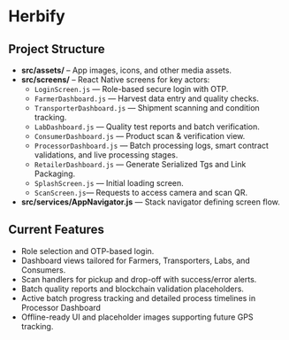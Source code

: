 # Herbify

## Project Structure

- **src/assets/** – App images, icons, and other media assets.
- **src/screens/** – React Native screens for key actors:
  - `LoginScreen.js` — Role-based secure login with OTP.
  - `FarmerDashboard.js` — Harvest data entry and quality checks.
  - `TransporterDashboard.js` — Shipment scanning and condition tracking.
  - `LabDashboard.js` — Quality test reports and batch verification.
  - `ConsumerDashboard.js` — Product scan & verification view.
  - `ProcessorDashboard.js` — Batch processing logs, smart contract validations, and live processing stages.
  - `RetailerDashboard.js` — Generate Serialized Tgs and Link Packaging.
  - `SplashScreen.js` — Initial loading screen.
  - `ScanScreen.js`— Requests to access camera and scan QR.
- **src/services/AppNavigator.js** — Stack navigator defining screen flow.

## Current Features

- Role selection and OTP-based login.
- Dashboard views tailored for Farmers, Transporters, Labs, and Consumers.
- Scan handlers for pickup and drop-off with success/error alerts.
- Batch quality reports and blockchain validation placeholders.
- Active batch progress tracking and detailed process timelines in Processor Dashboard
- Offline-ready UI and placeholder images supporting future GPS tracking.
